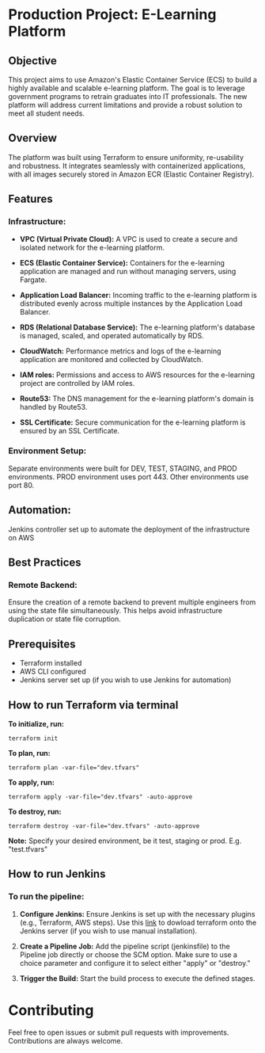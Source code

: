 # Production Project: E-Learning Platform

## Objective
This project aims to use Amazon's Elastic Container Service (ECS) to build a highly available and scalable e-learning platform. The goal is to leverage government programs to retrain graduates into IT professionals. The new platform will address current limitations and provide a robust solution to meet all student needs.

## Overview
The platform was built using Terraform to ensure uniformity, re-usability and robustness. It integrates seamlessly with containerized applications, with all images securely stored in Amazon ECR (Elastic Container Registry).

## Features
### Infrastructure:
- **VPC (Virtual Private Cloud):** A VPC is used to create a secure and isolated
network for the e-learning platform.

- **ECS (Elastic Container Service):** Containers for the e-learning application
are managed and run without managing servers, using Fargate.

- **Application Load Balancer:** Incoming traffic to the e-learning platform is distributed evenly across multiple instances by the Application Load Balancer.

- **RDS (Relational Database Service):** The e-learning platform's database is managed, scaled, and operated automatically by RDS.

- **CloudWatch:** Performance metrics and logs of the e-learning application are monitored and collected by CloudWatch.

- **IAM roles:** Permissions and access to AWS resources for the e-learning project are controlled by IAM roles.

- **Route53:** The DNS management for the e-learning platform's domain is handled by Route53.

- **SSL Certificate:** Secure communication for the e-learning platform is ensured by an SSL Certificate.


### Environment Setup:
Separate environments were built for DEV, TEST, STAGING, and PROD environments.
PROD environment uses port 443.
Other environments use port 80.

## Automation:
Jenkins controller set up to automate the deployment of the infrastructure on AWS


## Best Practices
### Remote Backend:
Ensure the creation of a remote backend to prevent multiple engineers from using the state file simultaneously. This helps avoid infrastructure duplication or state file corruption.

## Prerequisites
- Terraform installed
- AWS CLI configured
- Jenkins server set up (if you wish to use Jenkins for automation)

## How to run Terraform via terminal
**To initialize, run:**
```
terraform init
```

**To plan, run:**
```
terraform plan -var-file="dev.tfvars" 
```

**To apply, run:**
```
terraform apply -var-file="dev.tfvars" -auto-approve
```

**To destroy, run:** 
```
terraform destroy -var-file="dev.tfvars" -auto-approve
```

**Note:** Specify your desired environment, be it test, staging or prod. E.g. "test.tfvars"


## How to run Jenkins
### To run the pipeline:

1. **Configure Jenkins:** Ensure Jenkins is set up with the necessary plugins (e.g., Terraform, AWS steps). Use this [link](https://developer.hashicorp.com/terraform/install?product_intent=terraform) to dowload terraform onto the Jenkins server (if you wish to use manual installation).

2. **Create a Pipeline Job:** Add the pipeline script (jenkinsfile) to the Pipeline job directly or choose the SCM option. Make sure to use a choice parameter and configure it to select either "apply" or "destroy."

3. **Trigger the Build:** Start the build process to execute the defined stages.


# Contributing
Feel free to open issues or submit pull requests with improvements. Contributions are always welcome.

